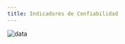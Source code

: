 ```yaml
---
title: Indicadores de Confiabilidad
---
```


<div className="margin-left--lg">

![data](/img/productos_es/product_report_02.png)

</div>
<br/>